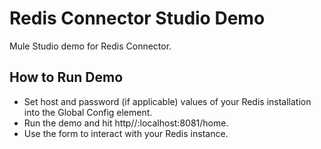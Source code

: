 Redis Connector Studio Demo
==============================

Mule Studio demo for Redis Connector.

How to Run Demo
---------------

* Set host and password (if applicable) values of your Redis installation into the Global Config element.
* Run the demo and hit http//:localhost:8081/home.
* Use the form to interact with your Redis instance.
